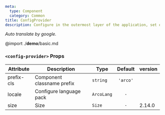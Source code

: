 ```yaml
meta:
  type: Component
  category: Common
title: ConfigProvider
description: Configure in the outermost layer of the application, set once, and take effect globally. Generally used to set functions such as internationalized languages.
```

*Auto translate by google.*

@import ./__demo__/basic.md


### `<config-provider>` Props

|Attribute|Description|Type|Default|version|
|---|---|---|:---:|:---|
|prefix-cls|Component classname prefix|`string`|`'arco'`||
|locale|Configure language pack|`ArcoLang`|`-`||
|size|Size|`Size`|`-`|2.14.0|



